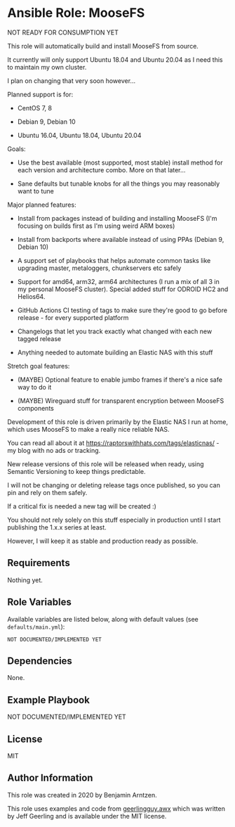 Ansible Role: MooseFS
=====================

NOT READY FOR CONSUMPTION YET

This role will automatically build and install MooseFS from source.

It currently will only support Ubuntu 18.04 and Ubuntu 20.04 as I need this to maintain my own cluster.

I plan on changing that very soon however...

Planned support is for:

* CentOS 7, 8

* Debian 9, Debian 10

* Ubuntu 16.04, Ubuntu 18.04, Ubuntu 20.04

Goals:

* Use the best available (most supported, most stable) install method for each version and architecture combo. More on that later...

* Sane defaults but tunable knobs for all the things you may reasonably want to tune

Major planned features:

* Install from packages instead of building and installing MooseFS (I'm focusing on builds first as I'm using weird ARM boxes)

* Install from backports where available instead of using PPAs (Debian 9, Debian 10)

* A support set of playbooks that helps automate common tasks like upgrading master, metaloggers, chunkservers etc safely

* Support for amd64, arm32, arm64 architectures (I run a mix of all 3 in my personal MooseFS cluster). Special added stuff for ODROID HC2 and Helios64.

* GitHub Actions CI testing of tags to make sure they're good to go before release - for every supported platform

* Changelogs that let you track exactly what changed with each new tagged release

* Anything needed to automate building an Elastic NAS with this stuff

Stretch goal features:

* (MAYBE) Optional feature to enable jumbo frames if there's a nice safe way to do it

* (MAYBE) Wireguard stuff for transparent encryption between MooseFS components

Development of this role is driven primarily by the Elastic NAS I run at home, which uses MooseFS to make a really nice reliable NAS.

You can read all about it at https://raptorswithhats.com/tags/elasticnas/ - my blog with no ads or tracking.

New release versions of this role will be released when ready, using Semantic Versioning to keep things predictable.

I will not be changing or deleting release tags once published, so you can pin and rely on them safely.

If a critical fix is needed a new tag will be created :)

You should not rely solely on this stuff especially in production until I start publishing the 1.x.x series at least.

However, I will keep it as stable and production ready as possible.

Requirements
------------

Nothing yet.

Role Variables
--------------

Available variables are listed below, along with default values (see `defaults/main.yml`):

    NOT DOCUMENTED/IMPLEMENTED YET

Dependencies
------------

None.

Example Playbook
----------------

NOT DOCUMENTED/IMPLEMENTED YET

License
-------

MIT

Author Information
------------------

This role was created in 2020 by Benjamin Arntzen.

This role uses examples and code from [geerlingguy.awx](https://github.com/geerlingguy/ansible-role-awx) which was written by Jeff Geerling and is available under the MIT license.
